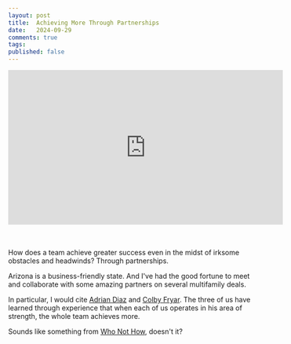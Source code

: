 ```yaml
---
layout: post
title:  Achieving More Through Partnerships
date:   2024-09-29
comments: true
tags: 
published: false
---
```


<div class="video-container">
<iframe width="560" height="315" src="https://www.youtube.com/embed/qXVFUvSbdHw?si=VXsW2nXPPIH5UoCE" title="YouTube video player" frameborder="0" allow="accelerometer; autoplay; clipboard-write; encrypted-media; gyroscope; picture-in-picture; web-share" referrerpolicy="strict-origin-when-cross-origin" allowfullscreen></iframe>
</div>
<br/>&nbsp;<br/>

How does a team achieve greater success even in the midst of irksome obstacles and headwinds? Through partnerships.

<!--more-->

Arizona is a business-friendly state. And I've had the good fortune to meet and collaborate with some amazing partners on several multifamily deals.

In particular, I would cite [Adrian Diaz](https://www.linkedin.com/in/adriandiazteam/) and [Colby Fryar](https://www.linkedin.com/in/colby-fryar-295083208/). The three of us have learned through experience that when each of us operates in his area of strength, the whole team achieves more.

Sounds like something from [Who Not How](/blog/2021/05/29/who-not-how/), doesn't it?
